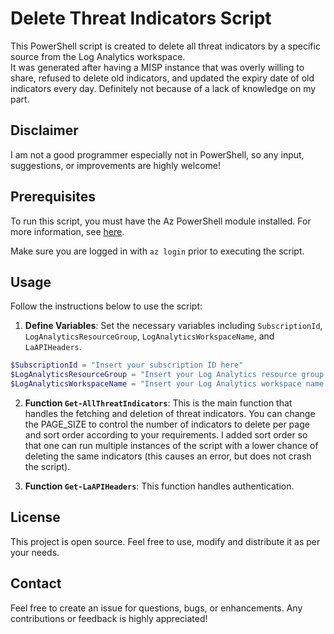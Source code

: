 # Delete Threat Indicators Script

This PowerShell script is created to delete all threat indicators by a specific source from the Log Analytics workspace.  
It was generated after having a MISP instance that was overly willing to share, refused to delete old indicators, and updated the expiry date of old indicators every day. Definitely not because of a lack of knowledge on my part.

## Disclaimer

I am not a good programmer especially not in PowerShell, so any input, suggestions, or improvements are highly welcome!

## Prerequisites

To run this script, you must have the Az PowerShell module installed. For more information, see [here](https://docs.microsoft.com/powershell/azure/install-az-ps).

Make sure you are logged in with `az login` prior to executing the script.

## Usage

Follow the instructions below to use the script:

1. **Define Variables**: Set the necessary variables including `SubscriptionId`, `LogAnalyticsResourceGroup`, `LogAnalyticsWorkspaceName`, and `LaAPIHeaders`.

```powershell
$SubscriptionId = "Insert your subscription ID here"
$LogAnalyticsResourceGroup = "Insert your Log Analytics resource group here"
$LogAnalyticsWorkspaceName = "Insert your Log Analytics workspace name here"
```
2. **Function `Get-AllThreatIndicators`**: This is the main function that handles the fetching and deletion of threat indicators. You can change the PAGE_SIZE to control the number of indicators to delete per page and sort order according to your requirements. I added sort order so that one can run multiple instances of the script with a lower chance of deleting the same indicators (this causes an error, but does not crash the script).

3. **Function `Get-LaAPIHeaders`**: This function handles authentication. 


## License

This project is open source. Feel free to use, modify and distribute it as per your needs.

## Contact

Feel free to create an issue for questions, bugs, or enhancements. Any contributions or feedback is highly appreciated!